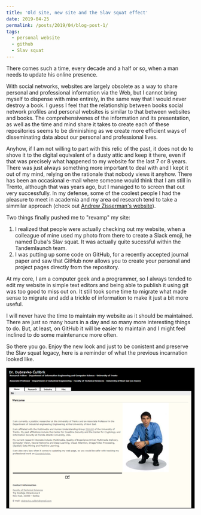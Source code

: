 ```yaml
---
title: 'Old site, new site and the Slav squat effect'
date: 2019-04-25
permalink: /posts/2019/04/blog-post-1/
tags:
  - personal website
  - github
  - Slav squat
---
```


There comes such a time, every decade and a half or so, when a man needs to update his online presence. 

With social networks, websites are largely obsolete as a way to share personal and professional information via the Web, but I cannot bring myself to dispense with mine entirely, in the same way that I would never destroy a book. I guess I feel that the relationship between books social network profiles and personal websites is similar to that between websites and books. The comprehensivenes of the information and its presentation, as well as the time and mind share it takes to create each of these repositories seems to be diminishing as we create more efficient ways of disseminating data about our personal and professional lives.  

Anyhow, if I am not willing to part with this relic of the past, it does not do to shove it to the digital equivalent of a dusty attic and keep it there, even if that was precisely what happened to my website for the last 7 or 8 years. There was just always something more important to deal with and I kept it out of my mind, relying on the rationale that nobody views it anyhow. There has been an occasional e-mail where someone would think that I am still in Trento, although that was years ago, but I managed to to screen that out very successfully. In my defense, some of the coolest people I had the pleasure to meet in academia and my area od research tend to take a simmilar approach (check out [Andrew Zisserman's website](https://www.robots.ox.ac.uk/~az/)).

Two things finally pushed me to "revamp" my site:
1. I realized that people were actually checking out my website, when a colleague of mine used my photo from there to create a Slack emoji, he named Duba's Slav squat. It was actually quite sucessful within the Tandemlaunch team. 
2. I was putting up some code on GitHub, for a recently accepted journal paper and saw that GitHub now allows you to create your personal and project pages directly from the repository.

At my core, I am a computer geek and a programmer, so I always tended to edit my website in simple text editors and being able to publish it using git was too good to miss out on. It still took some time to migrate what made sense to migrate and add a trickle of information to make it just a bit more useful. 

I will never have the time to maintain my website as it should be maintained. There are just so many hours in a day and so many more interesting things to do. But, at least, on GitHub it will be easier to maintain and I might feel inclined to do some maintenance more often.

So there you go. Enjoy the new look and just to be conistent and preserve the Slav squat legacy, here is a reminder of what the previous incarnation looked like.

![Old_website screenshot](/files/old_website.png)


